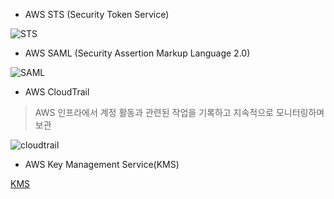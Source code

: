 + AWS STS (Security Token Service)

![STS](https://miro.medium.com/max/845/0*efjEBOwC9ESQH9pn.png)

+  AWS SAML (Security Assertion Markup Language 2.0)

![SAML](https://docs.aws.amazon.com/IAM/latest/UserGuide/images/saml-based-sso-to-console.diagram.png)

+ AWS CloudTrail
> AWS 인프라에서 계정 활동과 관련된 작업을 기록하고 지속적으로 모니터링하며 보관

![cloudtrail](https://d1.awsstatic.com/product-marketing/CloudTrail/Product-Page-Diagram-AWSX-CloudTrail_How-it-Works.d2f51f6e3ec3ea3b33d0c48d472f0e0b59b46e59.png)


+ AWS Key Management Service(KMS)

[KMS](https://docs.aws.amazon.com/ko_kr/kms/latest/developerguide/concepts.html)
